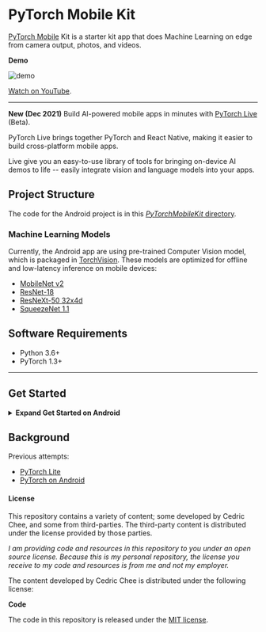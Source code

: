 # PyTorch Mobile Kit

[PyTorch Mobile](https://pytorch.org/mobile/home/) Kit is a starter kit app that does Machine Learning on edge from camera output, photos, and videos.

**Demo**

![demo](https://raw.githubusercontent.com/cedrickchee/pytorch-mobile-kit/master/docs/demo.gif)

[Watch on YouTube](https://youtu.be/XivOksHKQCk).

---

**New (Dec 2021)** Build AI-powered mobile apps in minutes with [PyTorch Live](https://pytorch.org/live/) (Beta).

PyTorch Live brings together PyTorch and React Native, making it easier to build cross-platform mobile apps.

Live give you an easy-to-use library of tools for bringing on-device AI demos to life -- easily integrate vision and language models into your apps.

## Project Structure

The code for the Android project is in this [_PyTorchMobileKit_ directory](https://github.com/cedrickchee/pytorch-mobile-kit/tree/master/PyTorchMobileKit).

### Machine Learning Models

Currently, the Android app are using pre-trained Computer Vision model, which is packaged in [TorchVision](https://pytorch.org/docs/stable/torchvision/index.html). These models are optimized for offline and low-latency inference on mobile devices:

- [MobileNet v2](https://pytorch.org/docs/stable/torchvision/models.html#torchvision.models.mobilenet_v2)
- [ResNet-18](https://pytorch.org/docs/stable/torchvision/models.html#torchvision.models.resnet18)
- [ResNeXt-50 32x4d](https://pytorch.org/docs/stable/torchvision/models.html#torchvision.models.resnext50_32x4d)
- [SqueezeNet 1.1](https://pytorch.org/docs/stable/torchvision/models.html#torchvision.models.squeezenet1_1)

## Software Requirements

- Python 3.6+
- PyTorch 1.3+

<!--
To get device camera output it uses [Android CameraX API](https://developer.android.com/training/camerax).

All the logic that works with CameraX is separated to [`com.cedrickchee.pytorchmobilekit.vision.AbstractCameraXActivity`](https://github.com/cedrickchee/pytorch-mobile-kit/blob/master/PyTorchMobileKit/app/src/main/java/com/cedrickchee/pytorchmobilekit/vision/AbstractCameraXActivity.java) class.

```
void setupCameraX() {
    final PreviewConfig previewConfig = new PreviewConfig.Builder().build();
    final Preview preview = new Preview(previewConfig);
    preview.setOnPreviewOutputUpdateListener(output -> mTextureView.setSurfaceTexture(output.getSurfaceTexture()));

    final ImageAnalysisConfig imageAnalysisConfig =
        new ImageAnalysisConfig.Builder()
            .setTargetResolution(new Size(224, 224))
            .setCallbackHandler(mBackgroundHandler)
            .setImageReaderMode(ImageAnalysis.ImageReaderMode.ACQUIRE_LATEST_IMAGE)
            .build();
    final ImageAnalysis imageAnalysis = new ImageAnalysis(imageAnalysisConfig);
    imageAnalysis.setAnalyzer(
        (image, rotationDegrees) -> {
          analyzeImage(image, rotationDegrees);
        });

    CameraX.bindToLifecycle(this, preview, imageAnalysis);
  }

  void analyzeImage(android.media.Image, int rotationDegrees)
```

Where the `analyzeImage` method process the camera output, `android.media.Image`.

It uses the aforementioned [`TensorImageUtils.imageYUV420CenterCropToFloat32Tensor`](https://github.com/pytorch/pytorch/blob/master/android/pytorch_android_torchvision/src/main/java/org/pytorch/torchvision/TensorImageUtils.java#L90) method to convert `android.media.Image` in `YUV420` format to input tensor.

After getting predicted scores from the model it finds top K classes with the highest scores and shows on the UI.
-->

---

## Get Started

<details>

<summary><b>Expand Get Started on Android</b></summary>

### Tutorial with a Basic Example

[_BasicApp_](https://github.com/cedrickchee/pytorch-mobile-kit/tree/master/BasicApp) is a simple image classification application that demonstrates how to use PyTorch Android API.

This application runs TorchScript serialized TorchVision pretrained Resnet-18 model on static image which is packaged inside the app as Android asset.

### 1. Model Preparation

Let’s start with model preparation. If you are familiar with PyTorch, you probably should already know how to train and save your model. In case you don’t, we are going to use a pre-trained image classification model (Resnet18), which is packaged in [TorchVision](https://pytorch.org/docs/stable/torchvision/index.html).

To install it, run the command below:
```
pip install torchvision
```

To serialize the model you can use Python [scripts](https://github.com/cedrickchee/pytorch-mobile-kit/blob/master/model/resnet18_torchscript_mod.py) in the _model_ directory:

```
import torch
import torchvision

model = torchvision.models.resnet18(pretrained=True)
model.eval()
input = torch.rand(1, 3, 224, 224)
traced_script_module = torch.jit.trace(model, input)
traced_script_module.save("../BasicApp/app/src/main/assets/resnet18.pt")
```

If everything works well, we should have our model - [`resnet18.pt`](https://github.com/cedrickchee/pytorch-mobile-kit/tree/master/BasicApp/app/src/main/assets/resnet18.pt) generated in the assets directory of Android application.

That will be packaged inside Android application as `asset` and can be used on the device.

More details about TorchScript you can find in [tutorials on pytorch.org](https://pytorch.org/docs/stable/jit.html).

### 2. Cloning from GitHub

```
git clone https://github.com/cedrickchee/pytorch-mobile-kit.git
cd BasicApp
```

If [Android SDK](https://developer.android.com/studio/index.html#command-tools) and [Android NDK](https://developer.android.com/ndk/downloads) are already installed you can install this application to the connected android device or emulator with:

```
./gradlew installDebug
```

We recommend you to open this project in [Android Studio 3.5.1+](https://developer.android.com/studio) (At the moment PyTorch Android and demo applications use [Android gradle plugin of version 3.5.0](https://developer.android.com/studio/releases/gradle-plugin#3-5-0), which is supported only by Android Studio version 3.5.1 and higher),
in that case you will be able to install Android NDK and Android SDK using Android Studio UI.

### 3. Gradle Dependencies

Pytorch Android is added to the _BasicApp_ as [gradle dependencies](https://github.com/cedrickchee/pytorch-mobile-kit/blob/master/BasicApp/app/build.gradle#L30-L31) in _build.gradle_:

```
repositories {
    jcenter()
}

dependencies {
    implementation 'org.pytorch:pytorch_android:1.3.0'
    implementation 'org.pytorch:pytorch_android_torchvision:1.3.0'
}
```

where `org.pytorch:pytorch_android` is the main dependency with PyTorch Android API, including libtorch native library for all 4 Android abis (armeabi-v7a, arm64-v8a, x86, x86_64). In this [doc](https://pytorch.org/mobile/android/#building-pytorch-android-from-source), you can find how to rebuild it from source only for specific list of Android abis.

`org.pytorch:pytorch_android_torchvision` - additional library with utility functions for converting `android.media.Image` and `android.graphics.Bitmap` to tensors.

### 4. Loading TorchScript Module
```
Module module = Module.load(assetFilePath(this, "model.pt"));
```
`org.pytorch.Module` represents `torch::jit::script::Module` that can be loaded with `load` method specifying file path to the serialized to file model.

#### 5. Preparing Input

```
Tensor inputTensor = TensorImageUtils.bitmapToFloat32Tensor(bitmap,
    TensorImageUtils.TORCHVISION_NORM_MEAN_RGB, TensorImageUtils.TORCHVISION_NORM_STD_RGB);
```

`org.pytorch.torchvision.TensorImageUtils` is part of `org.pytorch:pytorch_android_torchvision` library.

The `TensorImageUtils#bitmapToFloat32Tensor` method creates tensors in the [torchvision format](https://pytorch.org/docs/stable/torchvision/models.html) using `android.graphics.Bitmap` as a source.

> All pre-trained models expect input images normalized in the same way, i.e. mini-batches of 3-channel RGB images of shape (3 x H x W), where H and W are expected to be at least 224.
> The images have to be loaded in to a range of `[0, 1]` and then normalized using `mean = [0.485, 0.456, 0.406]` and `std = [0.229, 0.224, 0.225]`

`inputTensor`'s shape is `1x3xHxW`, where `H` and `W` are bitmap height and width appropriately.

### 6. Run Inference

```
Tensor outputTensor = module.forward(IValue.from(inputTensor)).toTensor();
float[] scores = outputTensor.getDataAsFloatArray();
```

`org.pytorch.Module.forward` method runs loaded module's `forward` method and gets result as `org.pytorch.Tensor` outputTensor with shape `1x1000`.

### 7. Processing Results

Its content is retrieved using `org.pytorch.Tensor.getDataAsFloatArray()` method that returns Java array of floats with scores for every ImageNet class.

After that we just find index with maximum score and retrieve predicted class name from `Constants.IMAGENET_CLASSES` array that contains all ImageNet classes.

```
float maxScore = -Float.MAX_VALUE;
int maxScoreIdx = -1;
for (int i = 0; i < scores.length; i++) {
  if (scores[i] > maxScore) {
    maxScore = scores[i];
    maxScoreIdx = i;
  }
}
String className = Constants.IMAGENET_CLASSES[maxScoreIdx];
```
</details>

## Background

Previous attempts:

- [PyTorch Lite](https://github.com/cedrickchee/pytorch-lite)
- [PyTorch on Android](https://github.com/cedrickchee/pytorch-android)

#### License

This repository contains a variety of content; some developed by Cedric Chee, and some from third-parties. The third-party content is distributed under the license provided by those parties.

*I am providing code and resources in this repository to you under an open source license.  Because this is my personal repository, the license you receive to my code and resources is from me and not my employer.*

The content developed by Cedric Chee is distributed under the following license:

**Code**

The code in this repository is released under the [MIT license](LICENSE).
